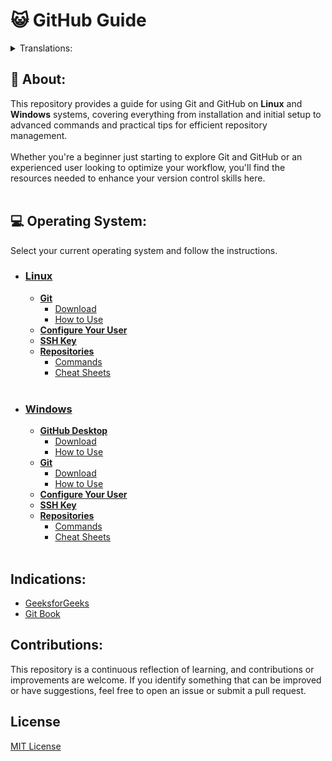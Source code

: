 # 😺 GitHub Guide

<details>
<summary>Translations:</summary>

- [Español](https://github.com/cestpassion/GitHub/blob/main/Translations/Espanol/README.md)
- [French](https://github.com/cestpassion/GitHub/blob/main/Translations/French/README.md)
- [Italian](https://github.com/cestpassion/GitHub/blob/main/Translations/Italian/README.md)
- [Português Brasileiro](https://github.com/cestpassion/GitHub/blob/main/Translations/PortuguesBrasileiro/README.md)
</details>

## 🔸 About:
This repository provides a guide for using Git and GitHub on **Linux** and **Windows** systems, covering everything from installation and initial setup to advanced commands and practical tips for efficient repository management.<br></br>
Whether you're a beginner just starting to explore Git and GitHub or an experienced user looking to optimize your workflow, you'll find the resources needed to enhance your version control skills here.
<br></br>

## 💻 Operating System:
Select your current operating system and follow the instructions.
* ### [Linux](https://github.com/cestpassion/GitHub/blob/main/Linux.md)
  * **[Git](a)**
    * [Download](a)
    * [How to Use](a)
  * **[Configure Your User](a)**
  * **[SSH Key](a)**
  * **[Repositories](a)**
    * [Commands](a)
    * [Cheat Sheets](a)
<br></br>
* ### [Windows](https://github.com/cestpassion/GitHub/blob/main/Windows.md)
  * **[GitHub Desktop](a)**
    * [Download](a)
    * [How to Use](a)
  * **[Git](a)**
    * [Download](a)
    * [How to Use](a)
  * **[Configure Your User](a)**
  * **[SSH Key](a)**
  * **[Repositories](a)**
    * [Commands](a)
    * [Cheat Sheets](a)
<br></br>

## Indications:
* [GeeksforGeeks](https://www.geeksforgeeks.org/)
* [Git Book](https://git-scm.com/book/en/v2)

## Contributions:
This repository is a continuous reflection of learning, and contributions or improvements are welcome. If you identify something that can be improved or have suggestions, feel free to open an issue or submit a pull request.
<br>

## License
[MIT License](LICENSE)
